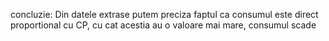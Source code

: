 
concluzie: Din datele extrase putem preciza faptul ca consumul este direct proportional cu CP, cu cat acestia au o valoare mai mare, consumul scade

